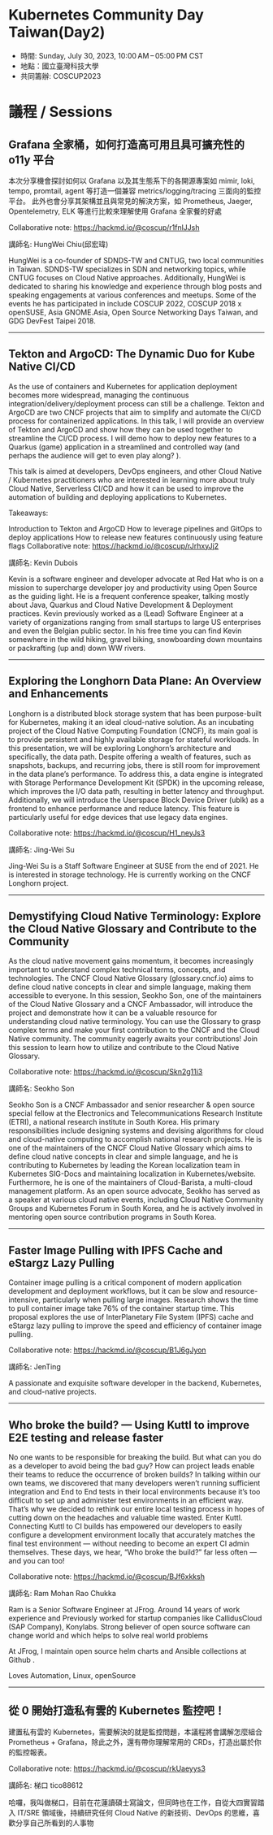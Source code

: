 # Kubernetes Community Day Taiwan(Day2)
- 時間: Sunday, July 30, 2023, 10:00 AM – 05:00 PM CST
- 地點：國立臺灣科技大學
- 共同籌辦: COSCUP2023


# 議程 / Sessions

## Grafana 全家桶，如何打造高可用且具可擴充性的 o11y 平台

本次分享機會探討如何以 Grafana 以及其生態系下的各開源專案如 mimir, loki, tempo, promtail, agent 等打造一個兼容 metrics/logging/tracing 三面向的監控平台。
此外也會分享其架構並且與常見的解決方案，如 Prometheus, Jaeger, Opentelemetry, ELK 等進行比較來理解使用 Grafana 全家餐的好處

Collaborative note: https://hackmd.io/@coscup/r1fnlJJsh

講師名: HungWei Chiu(邱宏瑋)

HungWei is a co-founder of SDNDS-TW and CNTUG, two local communities in Taiwan. SDNDS-TW specializes in SDN and networking topics, while CNTUG focuses on Cloud Native approaches. Additionally, HungWei is dedicated to sharing his knowledge and experience through blog posts and speaking engagements at various conferences and meetups. Some of the events he has participated in include COSCUP 2022, COSCUP 2018 x openSUSE, Asia GNOME.Asia, Open Source Networking Days Taiwan, and GDG DevFest Taipei 2018.

---

## Tekton and ArgoCD: The Dynamic Duo for Kube Native CI/CD

As the use of containers and Kubernetes for application deployment becomes more widespread, managing the continuous integration/delivery/deployment process can still be a challenge. Tekton and ArgoCD are two CNCF projects that aim to simplify and automate the CI/CD process for containerized applications. In this talk, I will provide an overview of Tekton and ArgoCD and show how they can be used together to streamline the CI/CD process. I will demo how to deploy new features to a Quarkus (game) application in a streamlined and controlled way (and perhaps the audience will get to even play along? ).

This talk is aimed at developers, DevOps engineers, and other Cloud Native / Kubernetes practitioners who are interested in learning more about truly Cloud Native, Serverless CI/CD and how it can be used to improve the automation of building and deploying applications to Kubernetes.

Takeaways:

Introduction to Tekton and ArgoCD
How to leverage pipelines and GitOps to deploy applications
How to release new features continuously using feature flags
Collaborative note: https://hackmd.io/@coscup/rJrhxyJj2

講師名: Kevin Dubois

Kevin is a software engineer and developer advocate at Red Hat who is on a mission to supercharge developer joy and productivity using Open Source as the guiding light. He is a frequent conference speaker, talking mostly about Java, Quarkus and Cloud Native Development & Deployment practices.
Kevin previously worked as a (Lead) Software Engineer at a variety of organizations ranging from small startups to large US enterprises and even the Belgian public sector.
In his free time you can find Kevin somewhere in the wild hiking, gravel biking, snowboarding down mountains or packrafting (up and) down WW rivers.

---

## Exploring the Longhorn Data Plane: An Overview and Enhancements

Longhorn is a distributed block storage system that has been purpose-built for Kubernetes, making it an ideal cloud-native solution. As an incubating project of the Cloud Native Computing Foundation (CNCF), its main goal is to provide persistent and highly available storage for stateful workloads. In this presentation, we will be exploring Longhorn’s architecture and specifically, the data path. Despite offering a wealth of features, such as snapshots, backups, and recurring jobs, there is still room for improvement in the data plane’s performance. To address this, a data engine is integrated with Storage Performance Development Kit (SPDK) in the upcoming release, which improves the I/O data path, resulting in better latency and throughput. Additionally, we will introduce the Userspace Block Device Driver (ublk) as a frontend to enhance performance and reduce latency. This feature is particularly useful for edge devices that use legacy data engines.

Collaborative note: https://hackmd.io/@coscup/H1_neyJs3

講師名: Jing-Wei Su

Jing-Wei Su is a Staff Software Engineer at SUSE from the end of 2021. He is interested in storage technology. He is currently working on the CNCF Longhorn project.

---

## Demystifying Cloud Native Terminology: Explore the Cloud Native Glossary and Contribute to the Community

As the cloud native movement gains momentum, it becomes increasingly important to understand complex technical terms, concepts, and technologies. The CNCF Cloud Native Glossary (glossary.cncf.io) aims to define cloud native concepts in clear and simple language, making them accessible to everyone. In this session, Seokho Son, one of the maintainers of the Cloud Native Glossary and a CNCF Ambassador, will introduce the project and demonstrate how it can be a valuable resource for understanding cloud native terminology. You can use the Glossary to grasp complex terms and make your first contribution to the CNCF and the Cloud Native community. The community eagerly awaits your contributions! Join this session to learn how to utilize and contribute to the Cloud Native Glossary.

Collaborative note: https://hackmd.io/@coscup/Skn2g11i3

講師名: Seokho Son

Seokho Son is a CNCF Ambassador and senior researcher & open source special fellow at the Electronics and Telecommunications Research Institute (ETRI), a national research institute in South Korea. His primary responsibilities include designing systems and devising algorithms for cloud and cloud-native computing to accomplish national research projects. He is one of the maintainers of the CNCF Cloud Native Glossary which aims to define cloud native concepts in clear and simple language, and he is contributing to Kubernetes by leading the Korean localization team in Kubernetes SIG-Docs and maintaining localization in Kubernetes/website. Furthermore, he is one of the maintainers of Cloud-Barista, a multi-cloud management platform. As an open source advocate, Seokho has served as a speaker at various cloud native events, including Cloud Native Community Groups and Kubernetes Forum in South Korea, and he is actively involved in mentoring open source contribution programs in South Korea.

--- 

## Faster Image Pulling with IPFS Cache and eStargz Lazy Pulling

Container image pulling is a critical component of modern application development and deployment workflows, but it can be slow and resource-intensive, particularly when pulling large images. Research shows the time to pull container image take 76% of the container startup time. This proposal explores the use of InterPlanetary File System (IPFS) cache and eStargz lazy pulling to improve the speed and efficiency of container image pulling.

Collaborative note: https://hackmd.io/@coscup/B1J6gJyon

講師名: JenTing

A passionate and exquisite software developer in the backend, Kubernetes, and cloud-native projects.

---

## Who broke the build? — Using Kuttl to improve E2E testing and release faster

No one wants to be responsible for breaking the build. But what can you do as a developer to avoid being the bad guy? How can project leads enable their teams to reduce the occurrence of broken builds?
In talking within our own teams, we discovered that many developers weren’t running sufficient integration and End to End tests in their local environments because it’s too difficult to set up and administer test environments in an efficient way.
That’s why we decided to rethink our entire local testing process in hopes of cutting down on the headaches and valuable time wasted. Enter Kuttl. Connecting Kuttl to CI builds has empowered our developers to easily configure a development environment locally that accurately matches the final test environment — without needing to become an expert CI admin themselves.
These days, we hear, “Who broke the build?” far less often — and you can too!

Collaborative note: https://hackmd.io/@coscup/BJf6xkksh

講師名: Ram Mohan Rao Chukka

Ram is a Senior Software Engineer at JFrog. Around 14 years of work experience and Previously worked for startup companies like CallidusCloud (SAP Company), Konylabs. Strong believer of open source software can change world and which helps to solve real world problems

At JFrog, I maintain open source helm charts and Ansible collections at Github .

Loves Automation, Linux, openSource

---

## 從 0 開始打造私有雲的 Kubernetes 監控吧！

建置私有雲的 Kubernetes，需要解決的就是監控問題，本議程將會講解怎麼組合 Prometheus + Grafana，除此之外，還有帶你理解常用的 CRDs，打造出屬於你的監控報表。

Collaborative note: https://hackmd.io/@coscup/rkUaeyys3

講師名: 梯口 tico88612

哈囉，我叫做梯口，目前在花蓮讀碩士寫論文，但同時也在工作，自從大四實習踏入 IT/SRE 領域後，持續研究任何 Cloud Native 的新技術、DevOps 的思維，喜歡分享自己所看到的人事物
